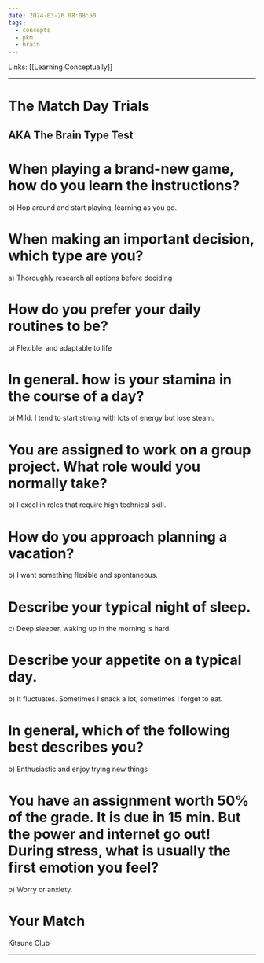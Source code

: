 ```yaml
---
date: 2024-03-26 08:08:50
tags:
  - concepts
  - pkm
  - brain
---
```

Links: [[Learning Conceptually]]

---
# The Match Day Trials 
## AKA The Brain Type Test
# When playing a brand-new game, how do you learn the instructions?
b) Hop around and start playing, learning as you go.
# When making an important decision, which type are you?
a) Thoroughly research all options before deciding
# How do you prefer your daily routines to be?
b) Flexible  and adaptable to life
# In general. how is your stamina in the course of a day?
b) Mild. I tend to start strong with lots of energy but lose steam.
# You are assigned to work on a group project. What role would you normally take?
b) I excel in roles that require high technical skill.
# How do you approach planning a vacation?
b) I want something flexible and spontaneous.
# Describe your typical night of sleep.
c) Deep sleeper, waking up in the morning is hard.
# Describe your appetite on a typical day.
b) It fluctuates. Sometimes I snack a lot, sometimes I forget to eat.
# In general, which of the following best describes you?
b) Enthusiastic and enjoy trying new things
# You have an assignment worth 50% of the grade. It is due in 15 min. But the power and internet go out! During stress, what is usually the first emotion you feel?
b) Worry or anxiety.

# Your Match
Kitsune Club

---
